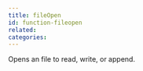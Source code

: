```yaml
---
title: fileOpen
id: function-fileopen
related:
categories:
---
```


Opens an file to read, write, or append.